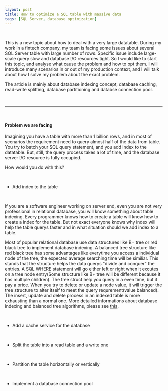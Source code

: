 ```yaml
---
layout: post
title: How to optimize a SQL table with massive data
tags: [SQL Server, database optimization]
---
```



<br/>

This is a new topic about how to deal with a very large datatable. During my work in a fintech company, my team is facing some issues about several SQL Server table with large number of rows. Specific issue include large-scale query slow and database I/O resources tight. So I would like to start this topic, and analyse what cause the problem and how to opt them. I will introduce many scenarios in or out of my production context, and I will talk about how I solve my problem about the exact problem. 

The article is mainly about database indexing concept, database caching, read-write splitting, database partitioning and databse connection pool.

<br/>

***

<br/>

#### Problem we are facing

Imagining you have a table with more than 1 billion rows, and in most of scenarios the requirement need to query almost half of the data from table. You try to batch your SQL query statement, and you add index to the datatable. But, still, the query process takes a lot of time, and the database server I/O resource is fully occupied.

How would you do with this?

<br/>

- Add index to the table

<br/>

If you are a software engineer working on server end, even you are not very professional in relational database, you will know something about table indexing. Every programmer knows how to create a table will know how to create a index for the table. But not exact everyone knows why index will help the table querys faster and in what situation should we add index to a table.

Most of popular relational database use data structures like B+ tree or red black tree to implement database indexing. A balanced tree structure like red black tree has some advantages like everytime you access a individual node of the tree, the expected average searching time will be similiar. This stands that the structure helps the data querys "divide and conquer" the entries. A SQL WHERE statement will go either left or right when it excutes on a tree node entry(Some structure like B+ tree will be different because it has multiple children). The tree struct help you query in a even time, but it pay a price. When you try to delete or update a node value, it will trigger the tree structure to alter itself to meet the query requrement(value balanced). The insert, update and delete process in an indexed table is more exhausting than a normal one. More detailed informations about database indexing and balanced tree algorithms, please see [this](https://www.google.com).

<br/>

- Add a cache service for the database

<br/>

- Split the table into a read table and a write one

<br/>

- Partition the table horizontally or vertically

<br/>

- Implement a database connection pool

<br/>